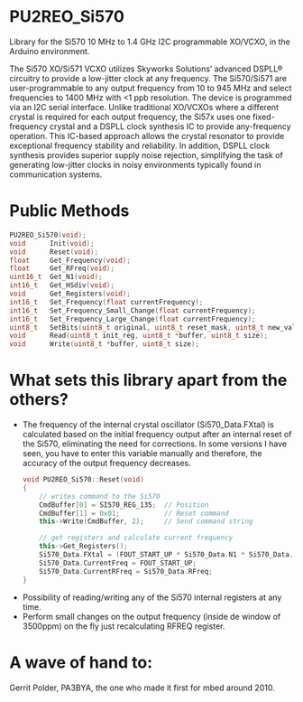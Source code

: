 # PU2REO_Si570
Library for the Si570 10 MHz to 1.4 GHz I2C programmable XO/VCXO, in the Arduino environment.

The Si570 XO/Si571 VCXO utilizes Skyworks Solutions’ advanced DSPLL® circuitry to provide a low-jitter clock at any frequency. The Si570/Si571 are user-programmable to any output frequency from 10 to 945 MHz and select frequencies to 1400 MHz with <1 ppb resolution. The device is programmed via an I2C serial interface. Unlike traditional XO/VCXOs where a different crystal is required for each output frequency, the Si57x uses one fixed-frequency crystal and a DSPLL clock synthesis IC to provide any-frequency operation. This IC-based approach allows the crystal resonator to provide exceptional frequency stability and reliability. In addition, DSPLL clock synthesis provides superior supply noise rejection, simplifying the task of generating low-jitter clocks in noisy environments typically found in communication systems.

# Public Methods
```cpp
PU2REO_Si570(void);
void      Init(void);
void      Reset(void);
float     Get_Frequency(void);
float     Get_RFreq(void);
uint16_t  Get_N1(void);
int16_t   Get_HSdiv(void);
void      Get_Registers(void);
int16_t   Set_Frequency(float currentFrequency);
int16_t   Set_Frequency_Small_Change(float currentFrequency);
int16_t   Set_Frequency_Large_Change(float currentFrequency);
uint8_t   SetBits(uint8_t original, uint8_t reset_mask, uint8_t new_val);
void      Read(uint8_t init_reg, uint8_t *buffer, uint8_t size);
void      Write(uint8_t *buffer, uint8_t size);
```

# What sets this library apart from the others?
* The frequency of the internal crystal oscillator (Si570_Data.FXtal) is calculated based on the initial frequency output after an internal reset of the Si570, eliminating the need for corrections. In some versions I have seen, you have to enter this variable manually and therefore, the accuracy of the output frequency decreases. 
   ```cpp
   void PU2REO_Si570::Reset(void)
   {
       // writes command to the Si570
       CmdBuffer[0] = SI570_REG_135;  // Position
       CmdBuffer[1] = 0x01;           // Reset command
       this->Write(CmdBuffer, 2);     // Send command string

       // get registers and calculate current frequency
       this->Get_Registers();
       Si570_Data.FXtal = (FOUT_START_UP * Si570_Data.N1 * Si570_Data.HSDiv) / Si570_Data.RFreq; //MHz
       Si570_Data.CurrentFreq = FOUT_START_UP;
       Si570_Data.CurrentRFreq = Si570_Data.RFreq;
   }
   ```
* Possibility of reading/writing any of the Si570 internal registers at any time.
* Perform small changes on the output frequency (inside de window of 3500ppm) on the fly just recalculating RFREQ register.

# A wave of hand to:
Gerrit Polder, PA3BYA, the one who made it first for mbed around 2010.
